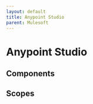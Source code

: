 ```yaml
---
layout: default
title: Anypoint Studio
parent: Mulesoft
---
```


# Anypoint Studio

## Components

## Scopes

